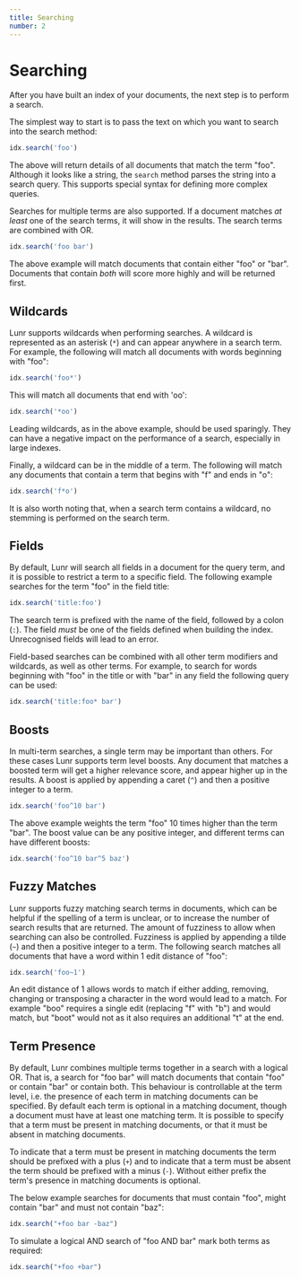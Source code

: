 ```yaml
---
title: Searching
number: 2
---
```

# Searching

After you have built an index of your documents, the next step is to perform a search.

The simplest way to start is to pass the text on which you want to search into the search method:

```javascript
idx.search('foo')
```

The above will return details of all documents that match the term "foo". Although it looks like a string, the `search` method parses the string into a search query. This supports special syntax for defining more complex queries.

Searches for multiple terms are also supported. If a document matches _at least_ one of the search terms, it will show in the results. The search terms are combined with OR.

```javascript
idx.search('foo bar')
```

The above example will match documents that contain either "foo" or "bar". Documents that contain _both_ will score more highly and will be returned first.

## Wildcards

Lunr supports wildcards when performing searches. A wildcard is represented as an asterisk (`*`) and can appear anywhere in a search term. For example, the following will match all documents with words beginning with "foo":

```javascript
idx.search('foo*')
```

This will match all documents that end with 'oo':

```javascript
idx.search('*oo')
```

Leading wildcards, as in the above example, should be used sparingly. They can have a negative impact on the performance of a search, especially in large indexes.

Finally, a wildcard can be in the middle of a term. The following will match any documents that contain a term that begins with "f" and ends in "o":

```javascript
idx.search('f*o')
```

It is also worth noting that, when a search term contains a wildcard, no stemming is performed on the search term.

## Fields

By default, Lunr will search all fields in a document for the query term, and it is possible to restrict a term to a specific field. The following example searches for the term "foo" in the field title:

```javascript
idx.search('title:foo')
```

The search term is prefixed with the name of the field, followed by a colon (`:`). The field _must_ be one of the fields defined when building the index. Unrecognised fields will lead to an error.

Field-based searches can be combined with all other term modifiers and wildcards, as well as other terms. For example, to search for words beginning with "foo" in the title or with "bar" in any field the following query can be used:

```javascript
idx.search('title:foo* bar')
```

## Boosts

In multi-term searches, a single term may be important than others. For these cases Lunr supports term level boosts. Any document that matches a boosted term will get a higher relevance score, and appear higher up in the results. A boost is applied by appending a caret (`^`) and then a positive integer to a term.

```javascript
idx.search('foo^10 bar')
```

The above example weights the term "foo" 10 times higher than the term "bar". The boost value can be any positive integer, and different terms can have different boosts:

```javascript
idx.search('foo^10 bar^5 baz')
```

## Fuzzy Matches

Lunr supports fuzzy matching search terms in documents, which can be helpful if the spelling of a term is unclear, or to increase the number of search results that are returned. The amount of fuzziness to allow when searching can also be controlled. Fuzziness is applied by appending a tilde (`~`) and then a positive integer to a term. The following search matches all documents that have a word within 1 edit distance of "foo":

```javascript
idx.search('foo~1')
```

An edit distance of 1 allows words to match if either adding, removing, changing or transposing a character in the word would lead to a match. For example "boo" requires a single edit (replacing "f" with "b") and would match, but "boot" would not as it also requires an additional "t" at the end.

## Term Presence

By default, Lunr combines multiple terms together in a search with a logical OR. That is, a search for "foo bar" will match documents that contain "foo" or contain "bar" or contain both. This behaviour is controllable at the term level, i.e. the presence of each term in matching documents can be specified. By default each term is optional in a matching document, though a document must have at least one matching term. It is possible to specify that a term must be present in matching documents, or that it must be absent in matching documents.

To indicate that a term must be present in matching documents the term should be prefixed with a plus (`+`) and to indicate that a term must be absent the term should be prefixed with a minus (`-`). Without either prefix the term's presence in matching documents is optional.

The below example searches for documents that must contain "foo", might contain "bar" and must not contain "baz":

```javascript
idx.search("+foo bar -baz")
```

To simulate a logical AND search of "foo AND bar" mark both terms as required:

```javascript
idx.search("+foo +bar")
```
